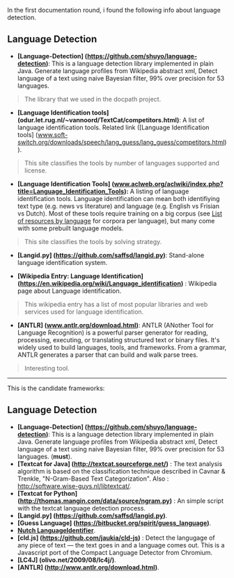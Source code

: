 In the first documentation round, i found the following info about language detection.

## Language Detection


* **[Language-Detection] (https://github.com/shuyo/language-detection)**: This is a language detection library implemented in plain Java. Generate language profiles from Wikipedia abstract xml, Detect language of a text using naive Bayesian filter, 99% over precision for 53 languages.

> The library that we used in the docpath project.

* **[Language Identification tools] (odur.let.rug.nl/~vannoord/TextCat/competitors.html)**: A list of language identification tools. Related link ([Language Identification tools] (www.soft-switch.org/downloads/speech/lang_guess/lang_guess/competitors.html)).

> This site classifies the tools by number of languages supported and license.

* **[Language Identification Tools] (www.aclweb.org/aclwiki/index.php?title=Language_Identification_Tools):** A listing of language identification tools. Language identification can mean both identifiying text type (e.g. news vs literature) and language (e.g. English vs Frisian vs Dutch). Most of these tools require training on a big corpus (see [List of resources by language](http://www.aclweb.org/aclwiki/index.php?title=List_of_resources_by_language)  for corpora per language), but many come with some prebuilt language models.

> This site classifies the tools by solving strategy.

* **[Langid.py] (https://github.com/saffsd/langid.py)**: Stand-alone language identification system.

* **[Wikipedia Entry: Language Identification] (https://en.wikipedia.org/wiki/Language_identification)** : Wikipedia page about Language identification.

> This wikipedia entry has a list of most popular libraries and web services used for language identification.

* **[ANTLR] (www.antlr.org/download.html)**: ANTLR (ANother Tool for Language Recognition) is a powerful parser generator for reading, processing, executing, or translating structured text or binary files. It's widely used to build languages, tools, and frameworks. From a grammar, ANTLR generates a parser that can build and walk parse trees.

> Interesting tool.

-----------


This is the candidate frameworks:

## Language Detection

* **[Language-Detection] (https://github.com/shuyo/language-detection)**: This is a language detection library implemented in plain Java. Generate language profiles from Wikipedia abstract xml, Detect language of a text using naive Bayesian filter, 99% over precision for 53 languages. (**must**).
* **[Textcat for Java] (http://textcat.sourceforge.net/)** : The text analysis algorithm is based on the classification technique described in Cavnar & Trenkle, "N-Gram-Based Text Categorization".  Also : http://software.wise-guys.nl/libtextcat/.
* **[Textcat for Python] (http://thomas.mangin.com/data/source/ngram.py)** : An simple script with the textcat language detection process.
* **[Langid.py] (https://github.com/saffsd/langid.py)**.
* **[Guess Language] (https://bitbucket.org/spirit/guess_language)**.
* **[Nutch LanguageIdentifier](https://wiki.apache.org/nutch/LanguageIdentifier)**.
* **[cld.js] (https://github.com/jaukia/cld-js)** : Detect the langugage of any piece of text — the text goes in and a language comes out. This is a Javascript port of the Compact Language Detector from Chromium.
* **[LC4J] (olivo.net/2009/08/lc4j/)**.
* **[ANTLR] (http://www.antlr.org/download.html)**.
